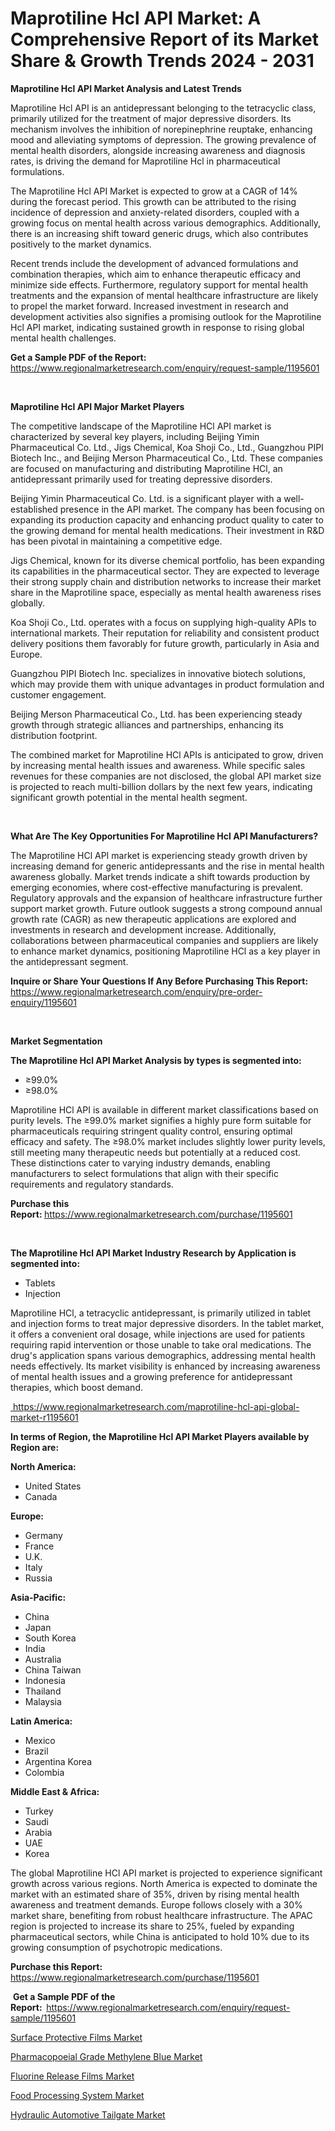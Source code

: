 <p><h1>Maprotiline Hcl API Market: A Comprehensive Report of its Market Share & Growth Trends 2024 - 2031</h1></p><p><strong>Maprotiline Hcl API Market Analysis and Latest Trends</strong></p>
<p><p>Maprotiline Hcl API is an antidepressant belonging to the tetracyclic class, primarily utilized for the treatment of major depressive disorders. Its mechanism involves the inhibition of norepinephrine reuptake, enhancing mood and alleviating symptoms of depression. The growing prevalence of mental health disorders, alongside increasing awareness and diagnosis rates, is driving the demand for Maprotiline Hcl in pharmaceutical formulations.</p><p>The Maprotiline Hcl API Market is expected to grow at a CAGR of 14% during the forecast period. This growth can be attributed to the rising incidence of depression and anxiety-related disorders, coupled with a growing focus on mental health across various demographics. Additionally, there is an increasing shift toward generic drugs, which also contributes positively to the market dynamics.</p><p>Recent trends include the development of advanced formulations and combination therapies, which aim to enhance therapeutic efficacy and minimize side effects. Furthermore, regulatory support for mental health treatments and the expansion of mental healthcare infrastructure are likely to propel the market forward. Increased investment in research and development activities also signifies a promising outlook for the Maprotiline Hcl API market, indicating sustained growth in response to rising global mental health challenges.</p></p>
<p><strong>Get a Sample PDF of the Report:&nbsp;</strong> <a href="https://www.regionalmarketresearch.com/enquiry/request-sample/1195601">https://www.regionalmarketresearch.com/enquiry/request-sample/1195601</a></p>
<p>&nbsp;</p>
<p><strong>Maprotiline Hcl API Major Market Players</strong></p>
<p><p>The competitive landscape of the Maprotiline HCl API market is characterized by several key players, including Beijing Yimin Pharmaceutical Co. Ltd., Jigs Chemical, Koa Shoji Co., Ltd., Guangzhou PIPI Biotech Inc., and Beijing Merson Pharmaceutical Co., Ltd. These companies are focused on manufacturing and distributing Maprotiline HCl, an antidepressant primarily used for treating depressive disorders.</p><p>Beijing Yimin Pharmaceutical Co. Ltd. is a significant player with a well-established presence in the API market. The company has been focusing on expanding its production capacity and enhancing product quality to cater to the growing demand for mental health medications. Their investment in R&D has been pivotal in maintaining a competitive edge.</p><p>Jigs Chemical, known for its diverse chemical portfolio, has been expanding its capabilities in the pharmaceutical sector. They are expected to leverage their strong supply chain and distribution networks to increase their market share in the Maprotiline space, especially as mental health awareness rises globally.</p><p>Koa Shoji Co., Ltd. operates with a focus on supplying high-quality APIs to international markets. Their reputation for reliability and consistent product delivery positions them favorably for future growth, particularly in Asia and Europe.</p><p>Guangzhou PIPI Biotech Inc. specializes in innovative biotech solutions, which may provide them with unique advantages in product formulation and customer engagement. </p><p>Beijing Merson Pharmaceutical Co., Ltd. has been experiencing steady growth through strategic alliances and partnerships, enhancing its distribution footprint.</p><p>The combined market for Maprotiline HCl APIs is anticipated to grow, driven by increasing mental health issues and awareness. While specific sales revenues for these companies are not disclosed, the global API market size is projected to reach multi-billion dollars by the next few years, indicating significant growth potential in the mental health segment.</p></p>
<p>&nbsp;</p>
<p><strong>What Are The Key Opportunities For Maprotiline Hcl API Manufacturers?</strong></p>
<p><p>The Maprotiline HCl API market is experiencing steady growth driven by increasing demand for generic antidepressants and the rise in mental health awareness globally. Market trends indicate a shift towards production by emerging economies, where cost-effective manufacturing is prevalent. Regulatory approvals and the expansion of healthcare infrastructure further support market growth. Future outlook suggests a strong compound annual growth rate (CAGR) as new therapeutic applications are explored and investments in research and development increase. Additionally, collaborations between pharmaceutical companies and suppliers are likely to enhance market dynamics, positioning Maprotiline HCl as a key player in the antidepressant segment.</p></p>
<p><strong>Inquire or Share Your Questions If Any Before Purchasing This Report:</strong> <a href="https://www.regionalmarketresearch.com/enquiry/pre-order-enquiry/1195601">https://www.regionalmarketresearch.com/enquiry/pre-order-enquiry/1195601</a></p>
<p>&nbsp;</p>
<p><strong>Market Segmentation</strong></p>
<p><strong>The Maprotiline Hcl API Market Analysis by types is segmented into:</strong></p>
<p><ul><li>≥99.0%</li><li>≥98.0%</li></ul></p>
<p><p>Maprotiline HCl API is available in different market classifications based on purity levels. The ≥99.0% market signifies a highly pure form suitable for pharmaceuticals requiring stringent quality control, ensuring optimal efficacy and safety. The ≥98.0% market includes slightly lower purity levels, still meeting many therapeutic needs but potentially at a reduced cost. These distinctions cater to varying industry demands, enabling manufacturers to select formulations that align with their specific requirements and regulatory standards.</p></p>
<p><strong>Purchase this Report:&nbsp;</strong><a href="https://www.regionalmarketresearch.com/purchase/1195601">https://www.regionalmarketresearch.com/purchase/1195601</a></p>
<p>&nbsp;</p>
<p><strong>The Maprotiline Hcl API Market Industry Research by Application is segmented into:</strong></p>
<p><ul><li>Tablets</li><li>Injection</li></ul></p>
<p><p>Maprotiline HCl, a tetracyclic antidepressant, is primarily utilized in tablet and injection forms to treat major depressive disorders. In the tablet market, it offers a convenient oral dosage, while injections are used for patients requiring rapid intervention or those unable to take oral medications. The drug's application spans various demographics, addressing mental health needs effectively. Its market visibility is enhanced by increasing awareness of mental health issues and a growing preference for antidepressant therapies, which boost demand.</p></p>
<p><a href="https://www.regionalmarketresearch.com/maprotiline-hcl-api-global-market-r1195601">&nbsp;https://www.regionalmarketresearch.com/maprotiline-hcl-api-global-market-r1195601</a></p>
<p><strong>In terms of Region, the Maprotiline Hcl API Market Players available by Region are:</strong></p>
<p>
    <p> <strong> North America: </strong>
        <ul>
            <li>United States</li>
            <li>Canada</li>
        </ul>
        </p> 
    <p> <strong> Europe: </strong>
        <ul>
            <li>Germany</li>
            <li>France</li>
            <li>U.K.</li>
            <li>Italy</li>
            <li>Russia</li>
        </ul>
        </p> 
    <p> <strong> Asia-Pacific: </strong>
        <ul>
            <li>China</li>
            <li>Japan</li>
            <li>South Korea</li>
            <li>India</li>
            <li>Australia</li>
            <li>China Taiwan</li>
            <li>Indonesia</li>
            <li>Thailand</li>
            <li>Malaysia</li>
        </ul>
        </p> 
    <p> <strong> Latin America: </strong>
        <ul>
            <li>Mexico</li>
            <li>Brazil</li>
            <li>Argentina Korea</li>
            <li>Colombia</li>
        </ul>
        </p> 
    <p> <strong> Middle East & Africa: </strong>
        <ul>
            <li>Turkey</li>
            <li>Saudi</li>
            <li>Arabia</li>
            <li>UAE</li>
            <li>Korea</li>
        </ul>
    </p>
    </p>
<p><p>The global Maprotiline HCl API market is projected to experience significant growth across various regions. North America is expected to dominate the market with an estimated share of 35%, driven by rising mental health awareness and treatment demands. Europe follows closely with a 30% market share, benefiting from robust healthcare infrastructure. The APAC region is projected to increase its share to 25%, fueled by expanding pharmaceutical sectors, while China is anticipated to hold 10% due to its growing consumption of psychotropic medications.</p></p>
<p><strong>Purchase this Report: </strong><a href="https://www.regionalmarketresearch.com/purchase/1195601">https://www.regionalmarketresearch.com/purchase/1195601</a></p>
<p>&nbsp;<strong>Get a Sample PDF of the Report:&nbsp;&nbsp;</strong><a href="https://www.regionalmarketresearch.com/enquiry/request-sample/1195601">https://www.regionalmarketresearch.com/enquiry/request-sample/1195601</a></p>
<p><strong></strong></p>
<p><p><a href="https://www.linkedin.com/pulse/emerging-surface-protective-films-market-opportunities-analysis-x0dae?trackingId=uubmtvN0TrmrVHKAFfHOKA%3D%3D">Surface Protective Films Market</a></p><p><a href="https://medium.com/@deangaylotyrd8909867/what-are-the-growth-opportunities-and-challenges-in-the-pharmacopoeial-grade-methylene-blue-market-70a6b1b3e808?postPublishedType=repub">Pharmacopoeial Grade Methylene Blue Market</a></p><p><a href="https://issuu.com/reportprime-2/docs/fluorine-release-films-market-size-_9ab8cabf1ba78a">Fluorine Release Films Market</a></p><p><a href="https://www.linkedin.com/pulse/strategic-roadmap-success-global-food-processing-system-s4cee?trackingId=4CLQRIRSSeaphEa7KtwyfQ%3D%3D">Food Processing System Market</a></p><p><a href="https://medium.com/@deangaylotyrd8909867/global-hydraulic-automotive-tailgate-market-trends-forecasts-and-market-strategic-analysis-2024-211112e79c87?postPublishedType=repub">Hydraulic Automotive Tailgate Market</a></p></p>
